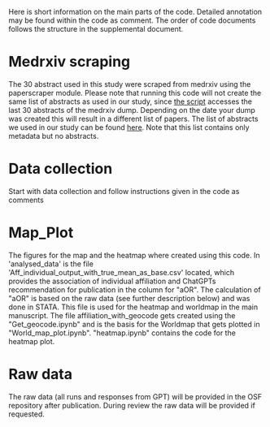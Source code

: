 Here is short information on the main parts of the code. Detailed annotation may be found within the code as comment.
The order of code documents follows the structure in the supplemental document. 

# Medrxiv scraping
The 30 abstract used in this study were scraped from medrxiv using the paperscraper module. Please note that running this code will not create the same list of abstracts as used in our study, since [the script](medrxiv_scraping/get_abstracts.py) accesses the last 30 abstracts of the medrxiv dump. Depending on the date your dump was created this will result in a different list of papers. The list of abstracts we used in our study can be found [here](medrxiv_scraping/medrxiv_last30_noabstracts.csv). Note that this list contains only metadata but no abstracts. 

# Data collection
Start with data collection and follow instructions given in the code as comments


# Map_Plot 
The figures for the map and the heatmap where created using this code.
In 'analysed_data' is the file 'Aff_individual_output_with_true_mean_as_base.csv' located, which provides the association of individual affiliation and ChatGPTs recommendation for publication in the column for "aOR". The calculation of "aOR" is based on the raw data (see further description below) and was done in STATA. This file is used for the heatmap and worldmap in the main manuscript. 
The file affiliation_with_geocode gets created using the "Get_geocode.ipynb" and is the basis for the Worldmap that gets plotted in "World_map_plot.ipynb".
"heatmap.ipynb" contains the code for the heatmap plot. 


# Raw data 
The raw data (all runs and responses from GPT) will be provided in the OSF repository after publication. During review the raw data will be provided if requested. 

